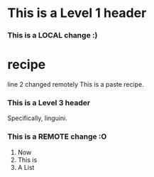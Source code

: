 # This is a Level 1 header
### This is a LOCAL change :)
# recipe
line 2 changed remotely
This is a paste recipe.
### This is a Level 3 header
Specifically, linguini.
### This is a REMOTE change :O

1. Now
2. This is
3. A List